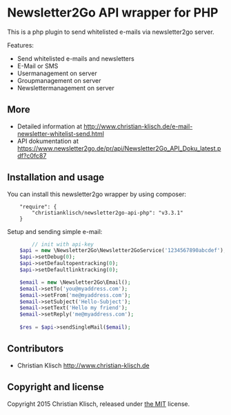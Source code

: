 # Newsletter2Go API wrapper for PHP

This is a php plugin to send whitelisted e-mails via newsletter2go server. 

Features:
* Send whitelisted e-mails and newsletters
* E-Mail or SMS
* Usermanagement on server
* Groupmanagement on server
* Newslettermanagement on server

## More

* Detailed information at http://www.christian-klisch.de/e-mail-newsletter-whitelist-send.html
* API dokumentation at https://www.newsletter2go.de/pr/api/Newsletter2Go_API_Doku_latest.pdf?c0fc87

## Installation and usage

You can install this newsletter2go wrapper by using composer:

```
    "require": {
        "christianklisch/newsletter2go-api-php": "v3.3.1"
    }
```

Setup and sending simple e-mail:

```php
		// init with api-key
    $api = new \Newsletter2Go\Newsletter2GoService('1234567890abcdef');
    $api->setDebug(0);
    $api->setDefaultopentracking(0);
    $api->setDefaultlinktracking(0);

    $email = new \Newsletter2Go\Email();
    $email->setTo('you@myaddress.com');
    $email->setFrom('me@myaddress.com');
    $email->setSubject('Hello-Subject');
    $email->setText('Hello my friend');
    $email->setReply('me@myaddress.com');
        
    $res = $api->sendSingleMail($email);
```

## Contributors

* Christian Klisch http://www.christian-klisch.de


## Copyright and license

Copyright 2015 Christian Klisch, released under [the MIT](LICENSE) license.
